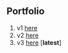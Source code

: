 ## Portfolio
1. v1 [here](https://github.com/nagarajpandith/portfolio-v2/tree/v1)
2. v2 [here](https://github.com/nagarajpandith/portfolio-v2)
3. v3 [here](https://github.com/nagarajpandith/nagarajpandith.in) [**latest**]
